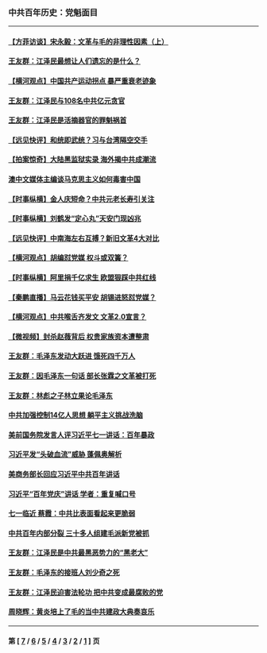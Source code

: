 ### 中共百年历史：党魁面目
---
#### [【方菲访谈】宋永毅：文革与毛的非理性因素（上）](../../pages/nf1176107/n13469956.md?02190430) 
#### [王友群：江泽民最想让人们遗忘的是什么？](../../pages/nf1176107/n13408949.md?02190430) 
#### [【横河观点】中国共产运动拐点 暴严重衰老迹象](../../pages/nf1176107/n13388333.md?02190430) 
#### [王友群：江泽民与108名中共亿元贪官](../../pages/nf1176107/n13352358.md?02190430) 
#### [王友群：江泽民是活摘器官的罪魁祸首](../../pages/nf1176107/n13336903.md?02190430) 
#### [【远见快评】和统即武统？习与台湾隔空交手](../../pages/nf1176107/n13297739.md?02190430) 
#### [【拍案惊奇】大陆黑监狱实录 海外揭中共成潮流](../../pages/nf1176107/n13288853.md?02190430) 
#### [澳中文媒体主编谈马克思主义如何毒害中国](../../pages/nf1176107/n13257387.md?02190430) 
#### [【时事纵横】金人庆短命？中共元老长寿引关注](../../pages/nf1176107/n13217934.md?02190430) 
#### [【时事纵横】刘鹤发“定心丸”天安门现凶兆](../../pages/nf1176107/n13215416.md?02190430) 
#### [【远见快评】中南海左右互搏？新旧文革4大对比](../../pages/nf1176107/n13214745.md?02190430) 
#### [【横河观点】胡编怼党媒 权斗或双簧？](../../pages/nf1176107/n13210864.md?02190430) 
#### [【时事纵横】阿里捐千亿求生 欧盟狠踩中共红线](../../pages/nf1176107/n13206431.md?02190430) 
#### [【秦鹏直播】马云花钱买平安 胡锡进怒怼党媒？](../../pages/nf1176107/n13206392.md?02190430) 
#### [【横河观点】中共喉舌齐发文 文革2.0宣言？](../../pages/nf1176107/n13201248.md?02190430) 
#### [【微视频】封杀赵薇背后 权贵家族资本遭整肃](../../pages/nf1176107/n13197798.md?02190430) 
#### [王友群：毛泽东发动大跃进 饿死四千万人](../../pages/nf1176107/n13177158.md?02190430) 
#### [王友群：因毛泽东一句话 部长张霖之文革被打死](../../pages/nf1176107/n13161711.md?02190430) 
#### [王友群：林彪之子林立果论毛泽东](../../pages/nf1176107/n13128622.md?02190430) 
#### [中共加强控制14亿人思想 躺平主义挑战洗脑](../../pages/nf1176107/n13094299.md?02190430) 
#### [美前国务院发言人评习近平七一讲话：百年暴政](../../pages/nf1176107/n13066986.md?02190430) 
#### [习近平发“头破血流”威胁 蓬佩奥解析](../../pages/nf1176107/n13063604.md?02190430) 
#### [美商务部长回应习近平中共百年讲话](../../pages/nf1176107/n13062903.md?02190430) 
#### [习近平“百年党庆”讲话 学者：重复喊口号](../../pages/nf1176107/n13061411.md?02190430) 
#### [七一临近 蔡霞：中共比表面看起来更脆弱](../../pages/nf1176107/n13056418.md?02190430) 
#### [中共百年内部分裂 三十多人组建毛派新党被抓](../../pages/nf1176107/n13044023.md?02190430) 
#### [王友群：江泽民是中共最黑恶势力的“黑老大”](../../pages/nf1176107/n13022180.md?02190430) 
#### [王友群：毛泽东的接班人刘少奇之死](../../pages/nf1176107/n12991772.md?02190430) 
#### [王友群：江泽民迫害法轮功 把中共变成最腐败的党](../../pages/nf1176107/n12947347.md?02190430) 
#### [周晓辉：黄炎培上了毛的当中共建政大典奏哀乐](../../pages/nf1176107/n12942780.md?02190430) 

---
#### 第 [ [7](./7.md?02190430) / [6](./6.md?02190430) / [5](./5.md?02190430) / [4](./4.md?02190430) / [3](./3.md?02190430) / [2](./2.md?02190430) / [1](./1.md?02190430) ] 页
